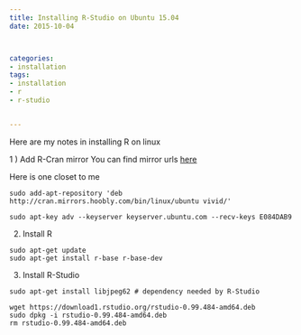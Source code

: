 ```yaml
---
title: Installing R-Studio on Ubuntu 15.04
date: 2015-10-04



categories:
- installation
tags:
- installation
- r
- r-studio


---
```


Here are my notes in installing R on linux
<!-- more -->
1 ) Add R-Cran mirror
You can find mirror urls [here](https://cran.r-project.org/mirrors.html)

Here is one closet to me

```
sudo add-apt-repository 'deb http://cran.mirrors.hoobly.com/bin/linux/ubuntu vivid/'

sudo apt-key adv --keyserver keyserver.ubuntu.com --recv-keys E084DAB9
```

2) Install R
```
sudo apt-get update
sudo apt-get install r-base r-base-dev
```

3) Install R-Studio

```
sudo apt-get install libjpeg62 # dependency needed by R-Studio

wget https://download1.rstudio.org/rstudio-0.99.484-amd64.deb
sudo dpkg -i rstudio-0.99.484-amd64.deb
rm rstudio-0.99.484-amd64.deb

```
